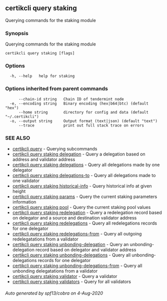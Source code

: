 ## certikcli query staking

Querying commands for the staking module

### Synopsis

Querying commands for the staking module

```
certikcli query staking [flags]
```

### Options

```
  -h, --help   help for staking
```

### Options inherited from parent commands

```
      --chain-id string   Chain ID of tendermint node
  -e, --encoding string   Binary encoding (hex|b64|btc) (default "hex")
      --home string       directory for config and data (default "~/.certikcli")
  -o, --output string     Output format (text|json) (default "text")
      --trace             print out full stack trace on errors
```

### SEE ALSO

* [certikcli query](certikcli_query.md)	 - Querying subcommands
* [certikcli query staking delegation](certikcli_query_staking_delegation.md)	 - Query a delegation based on address and validator address
* [certikcli query staking delegations](certikcli_query_staking_delegations.md)	 - Query all delegations made by one delegator
* [certikcli query staking delegations-to](certikcli_query_staking_delegations-to.md)	 - Query all delegations made to one validator
* [certikcli query staking historical-info](certikcli_query_staking_historical-info.md)	 - Query historical info at given height
* [certikcli query staking params](certikcli_query_staking_params.md)	 - Query the current staking parameters information
* [certikcli query staking pool](certikcli_query_staking_pool.md)	 - Query the current staking pool values
* [certikcli query staking redelegation](certikcli_query_staking_redelegation.md)	 - Query a redelegation record based on delegator and a source and destination validator address
* [certikcli query staking redelegations](certikcli_query_staking_redelegations.md)	 - Query all redelegations records for one delegator
* [certikcli query staking redelegations-from](certikcli_query_staking_redelegations-from.md)	 - Query all outgoing redelegatations from a validator
* [certikcli query staking unbonding-delegation](certikcli_query_staking_unbonding-delegation.md)	 - Query an unbonding-delegation record based on delegator and validator address
* [certikcli query staking unbonding-delegations](certikcli_query_staking_unbonding-delegations.md)	 - Query all unbonding-delegations records for one delegator
* [certikcli query staking unbonding-delegations-from](certikcli_query_staking_unbonding-delegations-from.md)	 - Query all unbonding delegatations from a validator
* [certikcli query staking validator](certikcli_query_staking_validator.md)	 - Query a validator
* [certikcli query staking validators](certikcli_query_staking_validators.md)	 - Query for all validators

###### Auto generated by spf13/cobra on 4-Aug-2020
